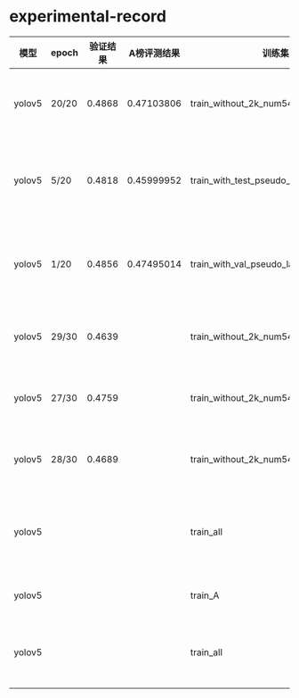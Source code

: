 # experimental-record
|模型|epoch|验证结果|A榜评测结果|训练集|验证集|策略|备注|
|---|------|-------|----------|------|-----|----|---|
|yolov5|20/20|0.4868|0.47103806|train_without_2k_num5428|val_num1200(与测试集同分布)|2k图存在于验证集中而不出现在训练集|img_size train 1024 val 1344 test 1344   batch_size 8|
|yolov5|5/20|0.4818|0.45999952|train_with_test_pseudo_labels_num6628|val_num1200(同上)|伪标签：**testA的数据**推理出标签后补充到训练集中|train 1024 val 1344 test 1344 batch_size 4 **conf 0.4**|
|yolov5|1/20|0.4856|0.47495014|train_with_val_pseudo_labels_num6628|val_num1200(同上)|伪标签：**val的数据**推理出标签后补充到训练集中|train 1024 val 1344 test 1344 batch_size 4 **conf 0.4**|
|yolov5|29/30|0.4639||train_without_2k_num5428|val_num1200(同上)|**Baseline**|train 640 val 640 batch_size 16 约14min/epoch|
|yolov5|27/30|0.4759||train_without_2k_num5428|val_num1200(同上)|**Baseline**|train 640 val 640 batch_size 8 约15min/epoch|
|yolov5|28/30|0.4689||train_without_2k_num5428|val_num1200(同上)|**Baseline**|train 640 val 640 batch_size 4 约15min/epoch|
|yolov5||||train_all|val_num1200|所有已知标签的数据全部做训练集(包括2k图)|train 640 val 640 batch_size 8|
|yolov5||||train_A|val_num1200|官方发布的A榜训练集|train 640 val 640 batch_size 8|
|yolov5||||train_all|val_num1200|全部已知标签的数据(包括2k图) + **水草**|train 640 val 640 batch_size 8|

